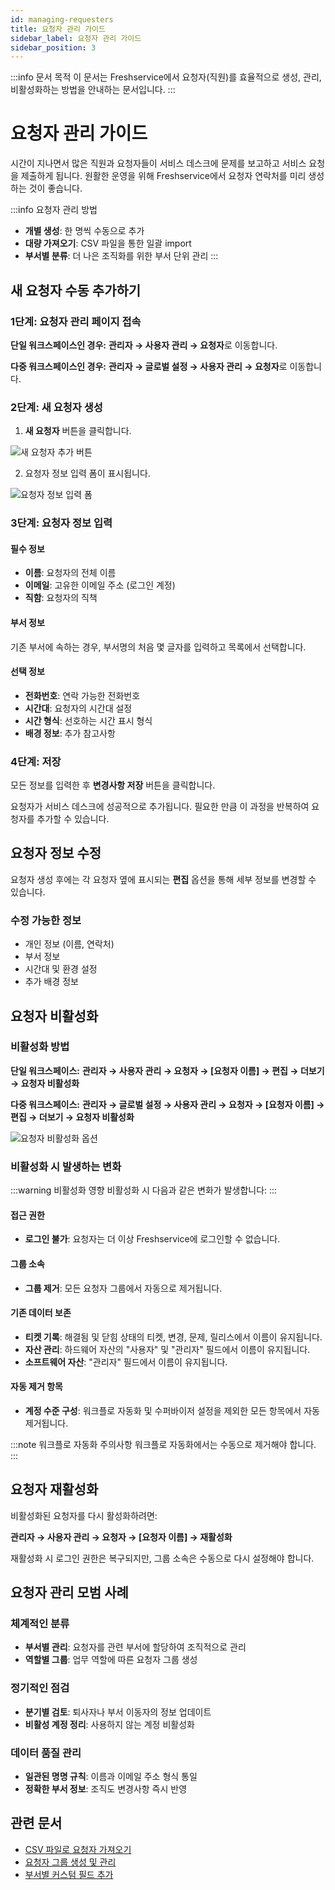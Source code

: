 ```yaml
---
id: managing-requesters
title: 요청자 관리 가이드
sidebar_label: 요청자 관리 가이드
sidebar_position: 3
---
```


:::info 문서 목적
이 문서는 Freshservice에서 요청자(직원)를 효율적으로 생성, 관리, 비활성화하는 방법을 안내하는 문서입니다.
:::

# 요청자 관리 가이드

시간이 지나면서 많은 직원과 요청자들이 서비스 데스크에 문제를 보고하고 서비스 요청을 제출하게 됩니다. 원활한 운영을 위해 Freshservice에서 요청자 연락처를 미리 생성하는 것이 좋습니다.

:::info 요청자 관리 방법
- **개별 생성**: 한 명씩 수동으로 추가
- **대량 가져오기**: CSV 파일을 통한 일괄 import
- **부서별 분류**: 더 나은 조직화를 위한 부서 단위 관리
:::

## 새 요청자 수동 추가하기

### 1단계: 요청자 관리 페이지 접속

**단일 워크스페이스인 경우:**
**관리자 → 사용자 관리 → 요청자**로 이동합니다.

**다중 워크스페이스인 경우:**
**관리자 → 글로벌 설정 → 사용자 관리 → 요청자**로 이동합니다.

### 2단계: 새 요청자 생성

1. **새 요청자** 버튼을 클릭합니다.

![새 요청자 추가 버튼](https://s3.amazonaws.com/cdn.freshdesk.com/data/helpdesk/attachments/production/50011457805/original/AKjNdvOkbsdwIoYUXOWM24zbyoOvvsrJ0Q.jpeg?1712314302)

2. 요청자 정보 입력 폼이 표시됩니다.

![요청자 정보 입력 폼](https://s3.amazonaws.com/cdn.freshdesk.com/data/helpdesk/attachments/production/50007051456/original/ba1rcc_ifTwlUDLBZMenD7i3Oz161gQB9A.png?1669881500)

### 3단계: 요청자 정보 입력

#### 필수 정보
- **이름**: 요청자의 전체 이름
- **이메일**: 고유한 이메일 주소 (로그인 계정)
- **직함**: 요청자의 직책

#### 부서 정보
기존 부서에 속하는 경우, 부서명의 처음 몇 글자를 입력하고 목록에서 선택합니다.

#### 선택 정보
- **전화번호**: 연락 가능한 전화번호
- **시간대**: 요청자의 시간대 설정
- **시간 형식**: 선호하는 시간 표시 형식
- **배경 정보**: 추가 참고사항

### 4단계: 저장

모든 정보를 입력한 후 **변경사항 저장** 버튼을 클릭합니다.

요청자가 서비스 데스크에 성공적으로 추가됩니다. 필요한 만큼 이 과정을 반복하여 요청자를 추가할 수 있습니다.

## 요청자 정보 수정

요청자 생성 후에는 각 요청자 옆에 표시되는 **편집** 옵션을 통해 세부 정보를 변경할 수 있습니다.

### 수정 가능한 정보
- 개인 정보 (이름, 연락처)
- 부서 정보
- 시간대 및 환경 설정
- 추가 배경 정보

## 요청자 비활성화

### 비활성화 방법

**단일 워크스페이스:**
**관리자 → 사용자 관리 → 요청자 → [요청자 이름] → 편집 → 더보기 → 요청자 비활성화**

**다중 워크스페이스:**
**관리자 → 글로벌 설정 → 사용자 관리 → 요청자 → [요청자 이름] → 편집 → 더보기 → 요청자 비활성화**

![요청자 비활성화 옵션](https://s3.amazonaws.com/cdn.freshdesk.com/data/helpdesk/attachments/production/50001349997/original/FRJLD2xO9l9nMyrJ6UFxKr6AcbGfH89Aeg.png?1593168419)

### 비활성화 시 발생하는 변화

:::warning 비활성화 영향
비활성화 시 다음과 같은 변화가 발생합니다:
:::

#### 접근 권한
- **로그인 불가**: 요청자는 더 이상 Freshservice에 로그인할 수 없습니다.

#### 그룹 소속
- **그룹 제거**: 모든 요청자 그룹에서 자동으로 제거됩니다.

#### 기존 데이터 보존
- **티켓 기록**: 해결됨 및 닫힘 상태의 티켓, 변경, 문제, 릴리스에서 이름이 유지됩니다.
- **자산 관리**: 하드웨어 자산의 "사용자" 및 "관리자" 필드에서 이름이 유지됩니다.
- **소프트웨어 자산**: "관리자" 필드에서 이름이 유지됩니다.

#### 자동 제거 항목
- **계정 수준 구성**: 워크플로 자동화 및 수퍼바이저 설정을 제외한 모든 항목에서 자동 제거됩니다.

:::note 워크플로 자동화 주의사항
워크플로 자동화에서는 수동으로 제거해야 합니다.
:::

## 요청자 재활성화

비활성화된 요청자를 다시 활성화하려면:

**관리자 → 사용자 관리 → 요청자 → [요청자 이름] → 재활성화**

재활성화 시 로그인 권한은 복구되지만, 그룹 소속은 수동으로 다시 설정해야 합니다.

## 요청자 관리 모범 사례

### 체계적인 분류
- **부서별 관리**: 요청자를 관련 부서에 할당하여 조직적으로 관리
- **역할별 그룹**: 업무 역할에 따른 요청자 그룹 생성

### 정기적인 점검
- **분기별 검토**: 퇴사자나 부서 이동자의 정보 업데이트
- **비활성 계정 정리**: 사용하지 않는 계정 비활성화

### 데이터 품질 관리
- **일관된 명명 규칙**: 이름과 이메일 주소 형식 통일
- **정확한 부서 정보**: 조직도 변경사항 즉시 반영

## 관련 문서
- [CSV 파일로 요청자 가져오기](./importing-requesters-csv)
- [요청자 그룹 생성 및 관리](./create-manage-requester-groups)
- [부서별 커스텀 필드 추가](./adding-custom-fields-departments)
